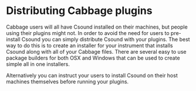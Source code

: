 # Distributing Cabbage plugins
Cabbage users will all have Csound installed on their machines, but people using their plugins might not. In order to avoid the need for users to pre-install Csound you can simply distribute Csound with your plugins. The best way to do this is to create an installer for your instrument that installs Csound along with all of your Cabbage files. There are several easy to use package builders for both OSX and Windows that can be used to create simple all in one installers.  

Alternatively you can instruct your users to install Csound on their host machines themselves before running your plugins. 